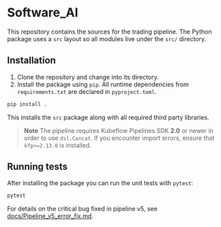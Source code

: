 # Software_AI

This repository contains the sources for the trading pipeline.  The Python
package uses a `src` layout so all modules live under the `src/` directory.

## Installation

1.  Clone the repository and change into its directory.
2.  Install the package using `pip`.  All runtime dependencies from
   `requirements.txt` are declared in `pyproject.toml`.

```bash
pip install .
```

This installs the `src` package along with all required third party
libraries.

> **Note**
> The pipeline requires Kubeflow Pipelines SDK **2.0** or newer in order to use
> `dsl.Concat`.  If you encounter import errors, ensure that `kfp>=2.13.0` is
> installed.

## Running tests

After installing the package you can run the unit tests with `pytest`:

```bash
pytest
```


For details on the critical bug fixed in pipeline v5, see [docs/Pipeline_v5_error_fix.md](docs/Pipeline_v5_error_fix.md).
